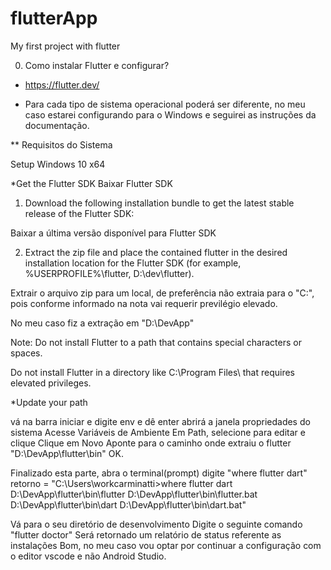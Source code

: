 # flutterApp
My first project with flutter


0. Como instalar Flutter e configurar?

* https://flutter.dev/

* Para cada tipo de sistema operacional poderá ser diferente, no meu caso estarei configurando para o Windows e seguirei as instruções da documentação.

** Requisitos do Sistema

Setup
Windows 10 x64

*Get the Flutter SDK
Baixar Flutter SDK

1. Download the following installation bundle to get the latest stable release of the Flutter SDK:

Baixar a última versão disponível para Flutter SDK

2. Extract the zip file and place the contained flutter in the desired installation location for the Flutter SDK (for example, %USERPROFILE%\flutter, D:\dev\flutter).

Extrair o arquivo zip para um local, de preferência não extraia para o "C:\", pois conforme informado na nota vai requerir previlégio elevado.

No meu caso fiz a extração em "D:\DevApp\"

Note: Do not install Flutter to a path that contains special characters or spaces.

Do not install Flutter in a directory like C:\Program Files\ that requires elevated privileges.


*Update your path

vá na barra iniciar e digite env e dê enter
abrirá a janela propriedades do sistema
Acesse Variáveis de Ambiente
Em Path, selecione para editar e clique
Clique em Novo
Aponte para o caminho onde extraiu o flutter
"D:\DevApp\flutter\bin" OK.

Finalizado esta parte, abra o terminal(prompt)
digite "where flutter dart"
retorno = "C:\Users\workcarminatti>where flutter dart
D:\DevApp\flutter\bin\flutter
D:\DevApp\flutter\bin\flutter.bat
D:\DevApp\flutter\bin\dart
D:\DevApp\flutter\bin\dart.bat"

Vá para o seu diretório de desenvolvimento
Digite o seguinte comando "flutter doctor"
Será retornado um relatório de status referente as instalações
Bom, no meu caso vou optar por continuar a configuração com o editor vscode e não Android Studio.
